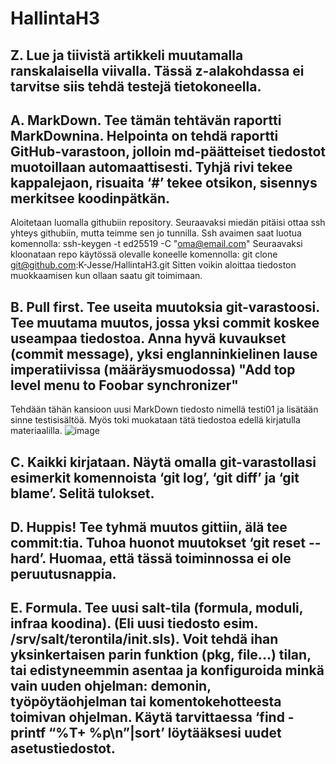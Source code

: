 # HallintaH3

## Z. Lue ja tiivistä artikkeli muutamalla ranskalaisella viivalla. Tässä z-alakohdassa ei tarvitse siis tehdä testejä tietokoneella.

## A. MarkDown. Tee tämän tehtävän raportti MarkDownina. Helpointa on tehdä raportti GitHub-varastoon, jolloin md-päätteiset tiedostot muotoillaan automaattisesti. Tyhjä rivi tekee kappalejaon, risuaita ‘#’ tekee otsikon, sisennys merkitsee koodinpätkän.

Aloitetaan luomalla githubiin repository. Seuraavaksi miedän pitäisi ottaa ssh yhteys githubiin, mutta teimme sen jo tunnilla. Ssh avaimen saat luotua komennolla:
	ssh-keygen -t ed25519 -C "oma@email.com"
Seuraavaksi kloonataan repo käytössä olevalle koneelle komennolla:
	git clone git@github.com:K-Jesse/HallintaH3.git
Sitten voikin aloittaa tiedoston muokkaamisen kun ollaan saatu git toimimaan.

## B. Pull first. Tee useita muutoksia git-varastoosi. Tee muutama muutos, jossa yksi commit koskee useampaa tiedostoa. Anna hyvä kuvaukset (commit message), yksi englanninkielinen lause imperatiivissa (määräysmuodossa) "Add top level menu to Foobar synchronizer"

Tehdään tähän kansioon uusi MarkDown tiedosto nimellä testi01 ja lisätään sinne testisisältöä. Myös toki muokataan tätä tiedostoa edellä kirjatulla materiaalilla.
![image](https://imgur.com/a/sjFirwY)

## C. Kaikki kirjataan. Näytä omalla git-varastollasi esimerkit komennoista ‘git log’, ‘git diff’ ja ‘git blame’. Selitä tulokset.

## D. Huppis! Tee tyhmä muutos gittiin, älä tee commit:tia. Tuhoa huonot muutokset ‘git reset --hard’. Huomaa, että tässä toiminnossa ei ole peruutusnappia.

## E. Formula. Tee uusi salt-tila (formula, moduli, infraa koodina). (Eli uusi tiedosto esim. /srv/salt/terontila/init.sls). Voit tehdä ihan yksinkertaisen parin funktion (pkg, file...) tilan, tai edistyneemmin asentaa ja konfiguroida minkä vain uuden ohjelman: demonin, työpöytäohjelman tai komentokehotteesta toimivan ohjelman. Käytä tarvittaessa ‘find -printf “%T+ %p\n”|sort’ löytääksesi uudet asetustiedostot.

